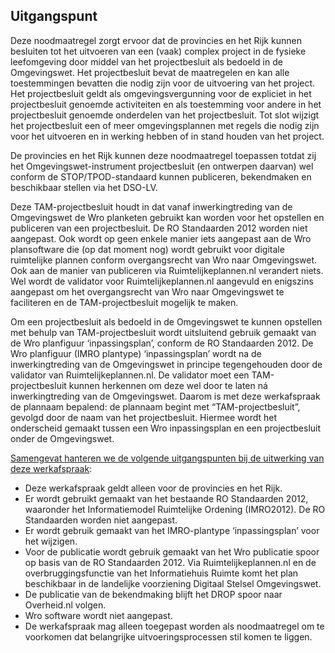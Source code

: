 ## Uitgangspunt

Deze noodmaatregel zorgt ervoor dat de provincies en het Rijk kunnen besluiten tot het uitvoeren van een (vaak) complex project in de fysieke leefomgeving door middel van het projectbesluit als bedoeld in de Omgevingswet.
Het projectbesluit bevat de maatregelen en kan alle toestemmingen bevatten die nodig zijn voor de uitvoering van het project. Het projectbesluit geldt als omgevingsvergunning voor de expliciet in het projectbesluit genoemde activiteiten en als toestemming voor andere in het projectbesluit genoemde onderdelen van het projectbesluit. Tot slot wijzigt het projectbesluit een of meer omgevingsplannen met regels die nodig zijn voor het uitvoeren en in werking hebben of in stand houden van het project.

De provincies en het Rijk kunnen deze noodmaatregel toepassen totdat zij het Omgevingswet-instrument projectbesluit (en ontwerpen daarvan) wel conform de STOP/TPOD-standaard kunnen publiceren, bekendmaken en beschikbaar stellen via het DSO-LV.

Deze TAM-projectbesluit houdt in dat vanaf inwerkingtreding van de Omgevingswet de Wro planketen gebruikt kan worden voor het opstellen en publiceren van een projectbesluit. De RO Standaarden 2012 worden niet aangepast. Ook wordt op geen enkele manier iets aangepast aan de Wro plansoftware die (op dat moment nog) wordt gebruikt voor digitale ruimtelijke plannen conform overgangsrecht van Wro naar Omgevingswet. Ook aan de manier van publiceren via Ruimtelijkeplannen.nl verandert niets. Wel wordt de validator voor Ruimtelijkeplannen.nl aangevuld en enigszins aangepast om het overgangsrecht van Wro naar Omgevingswet te faciliteren en de TAM-projectbesluit mogelijk te maken.

Om een projectbesluit als bedoeld in de Omgevingswet te kunnen opstellen met behulp van TAM-projectbesluit wordt uitsluitend gebruik gemaakt van de Wro planfiguur ‘inpassingsplan’, conform de RO Standaarden 2012.
De Wro planfiguur (IMRO plantype) ‘inpassingsplan’ wordt na de inwerkingtreding van de Omgevingswet in principe tegengehouden door de validator van Ruimtelijkeplannen.nl. De validator moet een TAM-projectbesluit kunnen herkennen om deze wel door te laten ná inwerkingtreding van de Omgevingswet. Daarom is met deze werkafspraak de plannaam bepalend: de plannaam begint met “TAM-projectbesluit”, gevolgd door de naam van het projectbesluit. Hiermee wordt het onderscheid gemaakt tussen een Wro inpassingsplan en een projectbesluit onder de Omgevingswet.

<u>Samengevat hanteren we de volgende uitgangspunten bij de uitwerking van deze werkafspraak</u>:
- Deze werkafspraak geldt alleen voor de provincies en het Rijk.
- Er wordt gebruikt gemaakt van het bestaande RO Standaarden 2012, waaronder het Informatiemodel Ruimtelijke Ordening (IMRO2012). De RO Standaarden worden niet aangepast.
- Er wordt gebruik gemaakt van het IMRO-plantype ‘inpassingsplan’ voor het wijzigen.
- Voor de publicatie wordt gebruik gemaakt van het Wro publicatie spoor op basis van de RO Standaarden 2012. Via Ruimtelijkeplannen.nl en de overbruggingsfunctie van het Informatiehuis Ruimte komt het plan beschikbaar in de landelijke voorziening Digitaal Stelsel Omgevingswet.
- De publicatie van de bekendmaking blijft het DROP spoor naar Overheid.nl volgen.
- Wro software wordt niet aangepast.
- De werkafspraak mag alleen toegepast worden als noodmaatregel om te voorkomen dat belangrijke uitvoeringsprocessen stil komen te liggen.


